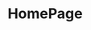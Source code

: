 ---
home: true
icon: ic:outline-home
title: HomePage
heroImage: https://theme-hope-assets.vuejs.press/logo.svg
bgImage: https://theme-hope-assets.vuejs.press/bg/6-light.svg
bgImageDark: https://theme-hope-assets.vuejs.press/bg/6-dark.svg
bgImageStyle:
  background-attachment: fixed
heroText: YuSeries Docs
tagline: YuSeries plugins and partner plugins documentation
actions:
  - text: Start
    icon: mdi:compass-outline
    link: /portfolio.html
    type: primary

highlights:
  - header: YuSeries Plugins
    # image: /assets/image/features.svg
    # bgImage: https://theme-hope-assets.vuejs.press/bg/1-light.svg
    # bgImageDark: https://theme-hope-assets.vuejs.press/bg/1-dark.svg
    features:
      - title: YuIllustration
        icon: material-symbols:book-outline
        details: A powerful illustration plugin, but not only for illustrations, unlimited categories, rich unlock conditions, and highly customizable.
        link: /plugins/yuseries/YuIllustration/

      - title: YuSpawnerHologram
        icon: fluent-emoji-high-contrast:alien-monster
        details: Add holograms to display the respawn time for your MythicMobsSpawner.
        link: /plugins/yuseries/YuSpawnerHologram/

      - title: YuBattleMusic
        icon: mingcute:music-fill
        details: Add battle music to your server, support single monster, global music, and highly customizable.
        link: /plugins/yuseries/YuBattleMusic/

      - title: YuItemAction
        icon: grommet-icons:action
        details: A lightweight and simple item execution script action plugin.
        link: /plugins/yuseries/YuItemAction/

      - title: YuVarieLevel
        icon: ion:water
        details: Add variable level system to your server, support multiple levels, custom experience value formula, and script when upgrading.
        link: /plugins/yuseries/YuVarieLevel/
      
      - title: Sortilege
        icon: hugeicons:power-service
        details: A powerful attribute plugin, multiple built-in attributes, and support custom attributes.
        link: /plugins/yuseries/Sortilege/
      
      - title: BetterHudChemdah
        icon: mdi:chat
        details: A plugin that extends the dialogue theme of Chemdah using BetterHud.
        link: /plugins/yuseries/BetterHudChemdah/

  - header: Partner Plugins
    features:
      - title: Adyeshach
        icon: mingcute:eye-fill
        details: A low-energy virtual entity plugin, a more advanced NPC plugin
        link: /plugins/partner/Adyeshach/
      
      - title: Chemdah
        icon: emojione-monotone:mouth
        details: A next-generation task and dialogue plugin
        link: /plugins/partner/Chemdah/
      
      - title: Zaphkiel
        icon: ri:sword-line
        details: A powerful item library plugin, front-end and back-end separation design, virtual lore, and more...
        link: /plugins/partner/Zaphkiel/
      
      - title: NBTProhibition
        icon: hugeicons:tools
        details: A lightweight NBT removal tool, supporting multiple matching modes
        link: /plugins/partner/NBTProhibition/
      
      - title: CDKLite
        icon: mynaui:label
        details: Create your own CDK packages!
        link: /plugins/partner/CDKLite/

copyright: Copyright © 2023-2024 L1An
---